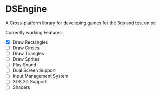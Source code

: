 # DSEngine
A Cross-platform library for developing games for the 3ds and test on pc

Currently working Features:
- [x] Draw Rectangles
- [ ] Draw Circles
- [ ] Draw Triangles
- [ ] Draw Sprites
- [ ] Play Sound
- [ ] Dual Screen Support
- [ ] Input Management System
- [ ] 3DS 3D Support
- [ ] Shaders
